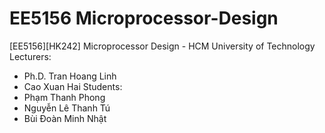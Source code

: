 # EE5156 Microprocessor-Design
[EE5156][HK242] Microprocessor Design - HCM University of Technology
Lecturers: 
- Ph.D. Tran Hoang Linh
- Cao Xuan Hai
Students:
- Phạm Thanh Phong
- Nguyễn Lê Thanh Tú
- Bùi Đoàn Minh Nhật
